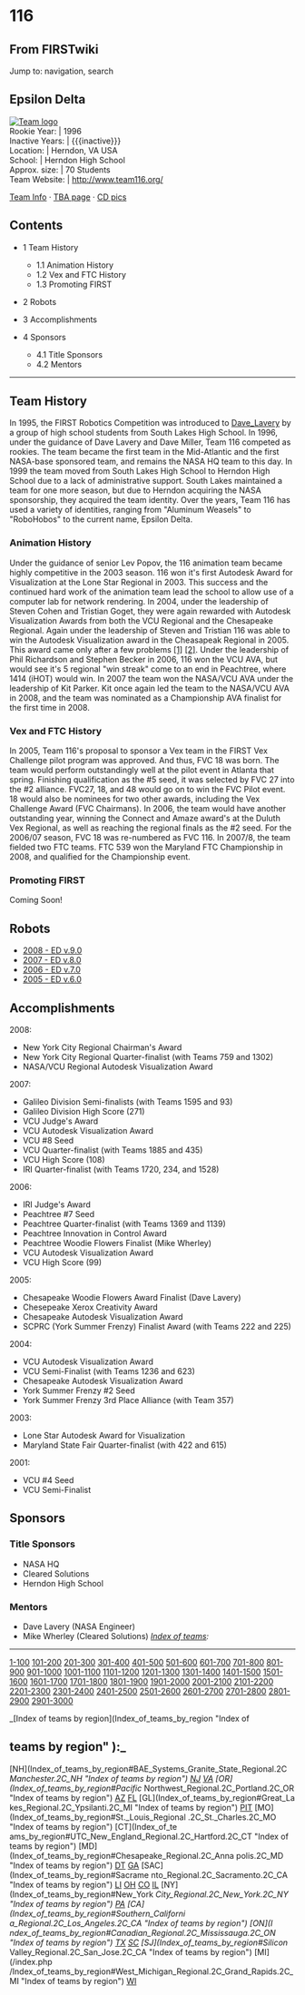 # 116

## From FIRSTwiki

Jump to: navigation, search

## Epsilon Delta

[![Team logo](/media/b/b2/Theteamlogo.jpg)](Image:Theteamlogo.jpg "Team logo")<br>
Rookie Year: | 1996<br>
Inactive Years: | {{{inactive}}}<br>
Location: | Herndon, VA USA<br>
School: | Herndon High School<br>
Approx. size: | 70 Students<br>
Team Website: | <http://www.team116.org/>

[Team Info](http://frclinks.appspot.com/t/116 "http://frclinks.appspot.com/t/116") · [TBA page](http://www.thebluealliance.com/team/116 "http://www.thebluealliance.com/team/116") · [CD pics](http://www.chiefdelphi.com/media/photos/tags/frc116 "http://www.chiefdelphi.com/media/photos/tags/frc116")

## Contents

- 1 Team History

  - 1.1 Animation History
  - 1.2 Vex and FTC History
  - 1.3 Promoting FIRST

- 2 Robots
- 3 Accomplishments
- 4 Sponsors

  - 4.1 Title Sponsors
  - 4.2 Mentors

--------------------------------------------------------------------------------

## Team History

In 1995, the FIRST Robotics Competition was introduced to [Dave_Lavery](http://www.firstwiki.netDave_Lavery "http://www.firstwiki.netDave_Lavery") by a group of high school students from South Lakes High School. In 1996, under the guidance of Dave Lavery and Dave Miller, Team 116 competed as rookies. The team became the first team in the Mid-Atlantic and the first NASA-base sponsored team, and remains the NASA HQ team to this day. In 1999 the team moved from South Lakes High School to Herndon High School due to a lack of administrative support. South Lakes maintained a team for one more season, but due to Herndon acquiring the NASA sponsorship, they acquired the team identity. Over the years, Team 116 has used a variety of identities, ranging from "Aluminum Weasels" to "RoboHobos" to the current name, Epsilon Delta.

### Animation History

Under the guidance of senior Lev Popov, the 116 animation team became highly competitive in the 2003 season. 116 won it's first Autodesk Award for Visualization at the Lone Star Regional in 2003\. This success and the continued hard work of the animation team lead the school to allow use of a computer lab for network rendering. In 2004, under the leadership of Steven Cohen and Tristian Goget, they were again rewarded with Autodesk Visualization Awards from both the VCU Regional and the Chesapeake Regional. Again under the leadership of Steven and Tristian 116 was able to win the Autodesk Visualization award in the Cheasapeak Regional in 2005\. This award came only after a few problems [[1]](http://www.chiefdelphi.com/forums/showpost.php?p=345282 "http://www.chiefdelphi.com/forums/showpost.php?p=345282") [[2]](http://www.chiefdelphi.com/forums/showpost.php?p=343964 "http://www.chiefdelphi.com/forums/showpost.php?p=343964"). Under the leadership of Phil Richardson and Stephen Becker in 2006, 116 won the VCU AVA, but would see it's 5 regional "win streak" come to an end in Peachtree, where 1414 (iHOT) would win. In 2007 the team won the NASA/VCU AVA under the leadership of Kit Parker. Kit once again led the team to the NASA/VCU AVA in 2008, and the team was nominated as a Championship AVA finalist for the first time in 2008.

### Vex and FTC History

In 2005, Team 116's proposal to sponsor a Vex team in the FIRST Vex Challenge pilot program was approved. And thus, FVC 18 was born. The team would perform outstandingly well at the pilot event in Atlanta that spring. Finishing qualification as the #5 seed, it was selected by FVC 27 into the #2 alliance. FVC27, 18, and 48 would go on to win the FVC Pilot event. 18 would also be nominees for two other awards, including the Vex Challenge Award (FVC Chairmans). In 2006, the team would have another outstanding year, winning the Connect and Amaze award's at the Duluth Vex Regional, as well as reaching the regional finals as the #2 seed. For the 2006/07 season, FVC 18 was re-numbered as FVC 116\. In 2007/8, the team fielded two FTC teams. FTC 539 won the Maryland FTC Championship in 2008, and qualified for the Championship event.

### Promoting FIRST

Coming Soon!

## Robots

- [2008 - ED v.9.0](/index.php?title=116_in_2008&action=edit "116 in 2008")
- [2007 - ED v.8.0](/index.php?title=116_in_2007&action=edit "116 in 2007")
- [2006 - ED v.7.0](/index.php?title=116_in_2006&action=edit "116 in 2006")
- [2005 - ED v.6.0](116_in_2005 "116 in 2005")

## Accomplishments

2008:

- New York City Regional Chairman's Award
- New York City Regional Quarter-finalist (with Teams 759 and 1302)
- NASA/VCU Regional Autodesk Visualization Award

2007:

- Galileo Division Semi-finalists (with Teams 1595 and 93)
- Galileo Division High Score (271)
- VCU Judge's Award
- VCU Autodesk Visualization Award
- VCU #8 Seed
- VCU Quarter-finalist (with Teams 1885 and 435)
- VCU High Score (108)
- IRI Quarter-finalist (with Teams 1720, 234, and 1528)

2006:

- IRI Judge's Award
- Peachtree #7 Seed
- Peachtree Quarter-finalist (with Teams 1369 and 1139)
- Peachtree Innovation in Control Award
- Peachtree Woodie Flowers Finalist (Mike Wherley)
- VCU Autodesk Visualization Award
- VCU High Score (99)

2005:

- Chesapeake Woodie Flowers Award Finalist (Dave Lavery)
- Chesepeake Xerox Creativity Award
- Chesapeake Autodesk Visualization Award
- SCPRC (York Summer Frenzy) Finalist Award (with Teams 222 and 225)

2004:

- VCU Autodesk Visualization Award
- VCU Semi-Finalist (with Teams 1236 and 623)
- Chesapeake Autodesk Visualization Award
- York Summer Frenzy #2 Seed
- York Summer Frenzy 3rd Place Alliance (with Team 357)

2003:

- Lone Star Autodesk Award for Visualization
- Maryland State Fair Quarter-finalist (with 422 and 615)

2001:

- VCU #4 Seed
- VCU Semi-Finalist

## Sponsors

### Title Sponsors

- NASA HQ
- Cleared Solutions
- Herndon High School

### Mentors

- Dave Lavery (NASA Engineer)
- Mike Wherley (Cleared Solutions) _[Index of teams](Index_of_teams "Index of teams"):_

--------------------------------------------------------------------------------

[1-100](Index_of_teams#1-100 "Index of teams") [101-200](Index_of_teams#101-200 "Index of teams") [201-300](Index_of_teams#201-300 "Index of teams") [301-400](Index_of_teams#301-400 "Index of teams") [401-500](Index_of_teams#401-500 "Index of teams") [501-600](Index_of_teams#501-600 "Index of teams") [601-700](Index_of_teams#601-700 "Index of teams") [701-800](Index_of_teams#701-800 "Index of teams") [801-900](Index_of_teams#801-900 "Index of teams") [901-1000](Index_of_teams#901-1000 "Index of teams") [1001-1100](Index_of_teams#1001-1100 "Index of teams") [1101-1200](Index_of_teams#1101-1200 "Index of teams") [1201-1300](Index_of_teams#1201-1300 "Index of teams") [1301-1400](Index_of_teams#1301-1400 "Index of teams") [1401-1500](Index_of_teams#1401-1500 "Index of teams") [1501-1600](Index_of_teams#1501-1600 "Index of teams") [1601-1700](Index_of_teams#1601-1700 "Index of teams") [1701-1800](Index_of_teams#1701-1800 "Index of teams") [1801-1900](Index_of_teams#1801-1900 "Index of teams") [1901-2000](Index_of_teams#1901-2000 "Index of teams") [2001-2100](Index_of_teams#2001-2100 "Index of teams") [2101-2200](Index_of_teams#2101-2200 "Index of teams") [2201-2300](Index_of_teams#2201-2300 "Index of teams") [2301-2400](Index_of_teams#2301-2400 "Index of teams") [2401-2500](Index_of_teams#2401-2500 "Index of teams") [2501-2600](Index_of_teams#2501-2600 "Index of teams") [2601-2700](Index_of_teams#2601-2700 "Index of teams") [2701-2800](Index_of_teams#2701-2800 "Index of teams") [2801-2900](Index_of_teams#2801-2900 "Index of teams") [2901-3000](Index_of_teams#2901-3000 "Index of teams")

_[Index of teams by region](Index_of_teams_by_region "Index of

## teams by region" ):_

[NH](Index_of_teams_by_region#BAE_Systems_Granite_State_Regional.2C
_Manchester.2C_NH "Index of teams by region") [NJ](Index_of_teams_by_region#New_Jersey_Regional.2C_Trenton.2C_NJ "Index of teams by region") [VA](Index_of_teams_by_region#NASA.2FVCU_Regional.2C_Richmond.2C_VA "Index of teams by region") [OR](Index_of_teams_by_region#Pacific_
Northwest_Regional.2C_Portland.2C_OR "Index of teams by region") [AZ](Index_of_teams_by_region#Arizona_Regional.2C_Phoenix.2C_AZ "Index of teams by region") [FL](Index_of_teams_by_region#Florida_Regional.2C_Orlando.2C_FL "Index of teams by region") [GL](Index_of_teams_by_region#Great_La
kes_Regional.2C_Ypsilanti.2C_MI "Index of teams by region") [PIT](Index_of_teams_by_region#Pittsburgh_Regional.2C_Pittsburgh.2C_PA "Index of
teams by region") [MO](Index_of_teams_by_region#St._Louis_Regional
.2C_St._Charles.2C_MO "Index of teams by region") [CT](Index_of_te
ams_by_region#UTC_New_England_Regional.2C_Hartford.2C_CT "Index of teams by
region") [MD](Index_of_teams_by_region#Chesapeake_Regional.2C_Anna
polis.2C_MD "Index of teams by region") [DT](Index_of_teams_by_region#Detroit_Regional.2C_Detroit.2C_MI "Index of teams by region") [GA](Index_of_teams_by_region#Peachtree_Regional.2C_Duluth.2C_GA "Index of teams by region") [SAC](Index_of_teams_by_region#Sacrame
nto_Regional.2C_Sacramento.2C_CA "Index of teams by region") [LI](Index_of_teams_by_region#SBPLI_Long_Island_Regional.2C_Brentwood.2C_NY "Index
of teams by region") [OH](Index_of_teams_by_region#Buckeye_Regional.2C_Cleveland.2C_OH "Index of teams by region") [CO](Index_of_teams_by_region#Colorado_Regional.2C_Denver.2C_CO "Index of teams by region") [IL](Index_of_teams_by_region#Midwest_Regional.2C_Evanston.2C_IL "Index of teams by region") [NY](Index_of_teams_by_region#New_York
_City_Regional.2C_New_York.2C_NY "Index of teams by region") [PA](Index_of_teams_by_region#Philadelphia_Regional.2C_Philadelphia.2C_PA "Index of
teams by region") [CA](Index_of_teams_by_region#Southern_Californi
a_Regional.2C_Los_Angeles.2C_CA "Index of teams by region") [ON](I
ndex_of_teams_by_region#Canadian_Regional.2C_Mississauga.2C_ON "Index of teams
by region") [TX](Index_of_teams_by_region#Lone_Star_Regional.2C_Houston.2C_TX "Index of teams by region") [SC](Index_of_teams_by_region#Palmetto_Regional.2C_Columbia.2C_SC "Index of teams by region") [SJ](Index_of_teams_by_region#Silicon_
Valley_Regional.2C_San_Jose.2C_CA "Index of teams by region") [MI](/index.php
/Index_of_teams_by_region#West_Michigan_Regional.2C_Grand_Rapids.2C_MI "Index
of teams by region") [WI](Index_of_teams_by_region#Wisconsin_Regional.2C_Milwaukee.2C_WI "Index of teams by region")
